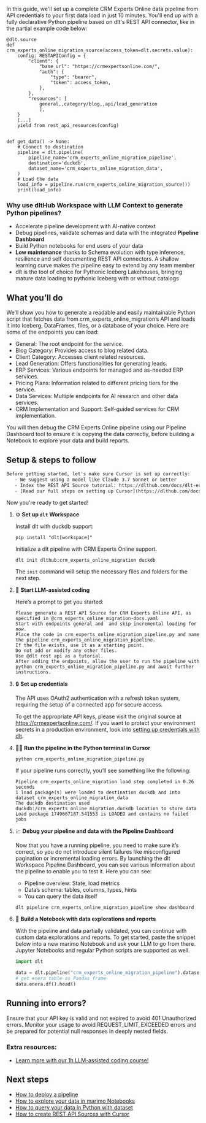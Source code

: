In this guide, we'll set up a complete CRM Experts Online data pipeline from API credentials to your first data load in just 10 minutes. You'll end up with a fully declarative Python pipeline based on dlt's REST API connector, like in the partial example code below:

```python-outcome
@dlt.source
def crm_experts_online_migration_source(access_token=dlt.secrets.value):
    config: RESTAPIConfig = {
        "client": {
            "base_url": "https://crmexpertsonline.com/",
            "auth": {
                "type": "bearer",
                "token": access_token,
            },
        },
        "resources": [
            general,,category/blog,,api/lead_generation
            ],
    }
    [...]
    yield from rest_api_resources(config)


def get_data() -> None:
    # Connect to destination
    pipeline = dlt.pipeline(
        pipeline_name='crm_experts_online_migration_pipeline',
        destination='duckdb',
        dataset_name='crm_experts_online_migration_data', 
    )
    # Load the data
    load_info = pipeline.run(crm_experts_online_migration_source())
    print(load_info) 
```

### Why use dltHub Workspace with LLM Context to generate Python pipelines?

- Accelerate pipeline development with AI-native context
- Debug pipelines, validate schemas and data with the integrated **Pipeline Dashboard**
- Build Python notebooks for end users of your data
- **Low maintenance** thanks to Schema evolution with type inference, resilience and self documenting REST API connectors. A shallow learning curve makes the pipeline easy to extend by any team member
- dlt is the tool of choice for Pythonic Iceberg Lakehouses, bringing mature data loading to pythonic Iceberg with or without catalogs

## What you’ll do

We’ll show you how to generate a readable and easily maintainable Python script that fetches data from crm_experts_online_migration’s API and loads it into Iceberg, DataFrames, files, or a database of your choice. Here are some of the endpoints you can load:

- General: The root endpoint for the service.
- Blog Category: Provides access to blog related data.
- Client Category: Accesses client related resources.
- Lead Generation: Offers functionalities for generating leads.
- ERP Services: Various endpoints for managed and as-needed ERP services.
- Pricing Plans: Information related to different pricing tiers for the service.
- Data Services: Multiple endpoints for AI research and other data services.
- CRM Implementation and Support: Self-guided services for CRM implementation.

You will then debug the CRM Experts Online pipeline using our Pipeline Dashboard tool to ensure it is copying the data correctly, before building a Notebook to explore your data and build reports.

## Setup & steps to follow

```default
Before getting started, let's make sure Cursor is set up correctly:
   - We suggest using a model like Claude 3.7 Sonnet or better
   - Index the REST API Source tutorial: https://dlthub.com/docs/dlt-ecosystem/verified-sources/rest_api/ and add it to context as **@dlt rest api**
   - [Read our full steps on setting up Cursor](https://dlthub.com/docs/dlt-ecosystem/llm-tooling/cursor-restapi#23-configuring-cursor-with-documentation)
```

Now you're ready to get started!

1. ⚙️ **Set up `dlt` Workspace**
    
    Install dlt with duckdb support:
    ```shell
    pip install "dlt[workspace]"
    ```

    Initialize a dlt pipeline with CRM Experts Online support.
    ```shell
    dlt init dlthub:crm_experts_online_migration duckdb
    ```

    The `init` command will setup the necessary files and folders for the next step.
    
2. 🤠 **Start LLM-assisted coding**
    
    Here’s a prompt to get you started:
    
    ```prompt
    Please generate a REST API Source for CRM Experts Online API, as specified in @crm_experts_online_migration-docs.yaml 
    Start with endpoints general and  and skip incremental loading for now. 
    Place the code in crm_experts_online_migration_pipeline.py and name the pipeline crm_experts_online_migration_pipeline. 
    If the file exists, use it as a starting point. 
    Do not add or modify any other files. 
    Use @dlt rest api as a tutorial. 
    After adding the endpoints, allow the user to run the pipeline with python crm_experts_online_migration_pipeline.py and await further instructions.
    ```

    
3. 🔒 **Set up credentials** 
    
    The API uses OAuth2 authentication with a refresh token system, requiring the setup of a connected app for secure access.
    
    To get the appropriate API keys, please visit the original source at https://crmexpertsonline.com/.
    If you want to protect your environment secrets in a production environment, look into [setting up credentials with dlt](https://dlthub.com/docs/walkthroughs/add_credentials).
    
4. 🏃‍♀️ **Run the pipeline in the Python terminal in Cursor**
    
    ```shell
    python crm_experts_online_migration_pipeline.py
    ```
    
    If your pipeline runs correctly, you’ll see something like the following:
    
    ```shell
    Pipeline crm_experts_online_migration load step completed in 0.26 seconds
    1 load package(s) were loaded to destination duckdb and into dataset crm_experts_online_migration_data
    The duckdb destination used duckdb:/crm_experts_online_migration.duckdb location to store data
    Load package 1749667187.541553 is LOADED and contains no failed jobs
    ```
    
5. 📈 **Debug your pipeline and data with the Pipeline Dashboard**

    Now that you have a running pipeline, you need to make sure it’s correct, so you do not introduce silent failures like misconfigured pagination or incremental loading errors. By launching the dlt Workspace Pipeline Dashboard, you can see various information about the pipeline to enable you to test it. Here you can see:
    - Pipeline overview: State, load metrics
    - Data’s schema: tables, columns, types, hints
    - You can query the data itself
    
    ```shell
    dlt pipeline crm_experts_online_migration_pipeline show dashboard
    ```
    
6. 🐍 **Build a Notebook with data explorations and reports**

    With the pipeline and data partially validated, you can continue with custom data explorations and reports. To get started, paste the snippet below into a new marimo Notebook and ask your LLM to go from there. Jupyter Notebooks and regular Python scripts are supported as well.

    
    ```python
    import dlt

   data = dlt.pipeline("crm_experts_online_migration_pipeline").dataset()
   # get enera table as Pandas frame
   data.enera.df().head()
    ```

## Running into errors?

Ensure that your API key is valid and not expired to avoid 401 Unauthorized errors. Monitor your usage to avoid REQUEST_LIMIT_EXCEEDED errors and be prepared for potential null responses in deeply nested fields.

### Extra resources:

- [Learn more with our 1h LLM-assisted coding course!](https://www.youtube.com/watch?v=GGid70rnJuM)

## Next steps

- [How to deploy a pipeline](https://dlthub.com/docs/walkthroughs/deploy-a-pipeline)
- [How to explore your data in marimo Notebooks](https://dlthub.com/docs/general-usage/dataset-access/marimo)
- [How to query your data in Python with dataset](https://dlthub.com/docs/general-usage/dataset-access/dataset)
- [How to create REST API Sources with Cursor](https://dlthub.com/docs/dlt-ecosystem/llm-tooling/cursor-restapi)
